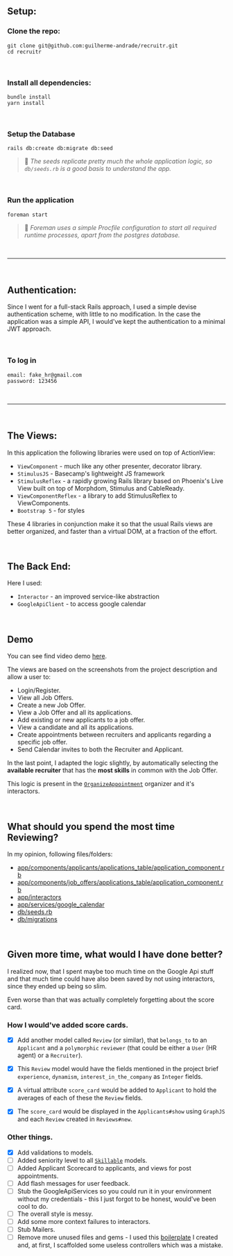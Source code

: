 ## Setup:

### Clone the repo:

```
git clone git@github.com:guilherme-andrade/recruitr.git
cd recruitr
```

<br>

### Install all dependencies:

```
bundle install
yarn install
```

<br>

### Setup the Database

```
rails db:create db:migrate db:seed
```
> 📝 *The seeds replicate pretty much the whole application logic, so `db/seeds.rb` is a good basis to understand the app.*

<br>

### Run the application

```
foreman start
```
> 📝 *Foreman uses a simple Procfile configuration to start all required runtime processes, apart from the postgres database.*

<br>
<hr>
<br>

## Authentication:

Since I went for a full-stack Rails approach, I used a simple devise authentication scheme, with little to no modification. In the case the application was a simple API, I would've kept the authentication to a minimal JWT approach.

<br>

### To log in

```
email: fake_hr@gmail.com
password: 123456
```

<br>
<hr>
<br>

## The Views:

In this application the following libraries were used on top of ActionView:

- `ViewComponent` - much like any other presenter, decorator library.
- `StimulusJS` - Basecamp's lightweight JS framework
- `StimulusReflex` - a rapidly growing Rails library based on Phoenix's Live View built on top of Morphdom, Stimulus and CableReady.
- `ViewComponentReflex` - a library to add StimulusReflex to ViewComponents.
- `Bootstrap 5` - for styles

These 4 libraries in conjunction make it so that the usual Rails views are better organized, and faster than a virtual DOM, at a fraction of the effort.

<br>

## The Back End:

Here I used:

- `Interactor` - an improved service-like abstraction
- `GoogleApiClient` - to access google calendar


<br>

## Demo

You can see find video demo [here](https://www.loom.com/share/01707ae7a99942979a006280f91c2cba).

The views are based on the screenshots from the project description and allow a user to:

- Login/Register.
- View all Job Offers.
- Create a new Job Offer.
- View a Job Offer and all its applications.
- Add existing or new applicants to a job offer.
- View a candidate and all its applications.
- Create appointments between recruiters and applicants regarding a specific job offer.
- Send Calendar invites to both the Recruiter and Applicant.

In the last point, I adapted the logic slightly, by automatically selecting the **available recruiter** that has the **most skills** in common with the Job Offer.

This logic is present in the [`OrganizeAppointment`](https://github.com/guilherme-andrade/recruitr/blob/master/app/interactors/organize_appointment.rb) organizer and it's interactors.


<br>

## What should you spend the most time Reviewing?

In my opinion, following files/folders:

- [app/components/applicants/applications_table/application_component.rb](https://github.com/guilherme-andrade/recruitr/blob/master/app/components/applicants/applications_table/application_component.rb)
- [app/components/job_offers/applications_table/application_component.rb](https://github.com/guilherme-andrade/recruitr/blob/master/app/components/job_offers/applications_table/application_component.rb)
- [app/interactors](https://github.com/guilherme-andrade/recruitr/tree/master/app/interactors)
- [app/services/google_calendar](https://github.com/guilherme-andrade/recruitr/tree/master/app/services/google_calendar)
- [db/seeds.rb](https://github.com/guilherme-andrade/recruitr/blob/master/db/seeds.rb)
- [db/migrations](https://github.com/guilherme-andrade/recruitr/blob/master/db/migrations)

<br>

## Given more time, what would I have done better?

I realized now, that I spent maybe too much time on the Google Api stuff and that much time could have also been saved by not using interactors, since they ended up being so slim.

Even worse than that was actually completely forgetting about the score card.

### How I would've added score cards.

- [x] Add another model called `Review` (or similar), that `belongs_to` to an `Applicant` and a `polymorphic` `reviewer` (that could be either a `User` (HR agent) or a `Recruiter`).
- [x] This `Review` model would have the fields mentioned in the project brief `experience`, `dynamism`, `interest_in_the_company` as `Integer` fields.
- [x] A virtual attribute `score_card` would be added to `Applicant` to hold the averages of each of these the `Review` fields.
- [x] The `score_card` would be displayed in the `Applicants#show` using `GraphJS` and each `Review` created in `Reviews#new`.


### Other things.

- [x] Add validations to models.
- [ ] Added seniority level to all [`Skillable`](https://github.com/guilherme-andrade/recruitr/blob/master/app/models/concerns/skillable.rb) models.
- [ ] Added Applicant Scorecard to applicants, and views for post appointments.
- [ ] Add flash messages for user feedback.
- [ ] Stub the GoogleApiServices so you could run it in your environment without my credentials - this I just forgot to be honest, would've been cool to do.
- [ ] The overall style is messy.
- [ ] Add some more context failures to interactors.
- [ ] Stub Mailers.
- [ ] Remove more unused files and gems - I used this [boilerplate](https://github.com/guilherme-andrade/boilerplates/tree/master/sheen) I created and, at first, I scaffolded some useless controllers which was a mistake.
